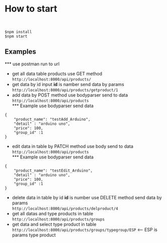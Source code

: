 # <h1>How to start</h1> <br/>
```
$npm install
$npm start
```
## Examples 
*** use postman run to url
- get all data table products use GET method
`http://localhost:8000/api/products/`
- get data by id input **id** is namber send data by params  <br/>
`http://localhost:8000/api/products/getproduct/1` <br/>
- add data by POST method use bodyparser send to data  
`http://localhost:8000/api/products` <br/>
*** Example use bodyparser send data
```
{
    "product_name": "testAdd_Arduino",
    "detail" : "arduino uno",
    "price": 100, 
    "group_id" :1
}
```
- edit data in table by PATCH method use body send to data  
`http://localhost:8000/api/products`<br/>
*** Example use bodyparser send data
```
{
    "product_name": "testEdit_Arduino",
    "detail" : "arduino uno",
    "price": 100, 
    "group_id" :1
}
```
- delete data in table by id **id** is number use DELETE method send data by params <br/>
`http://localhost:8000/api/products/delproduct/4` 
- get all datas and type products in table <br/>
`http://localhost:8000/api/products/groups`
- get data and select type product in table <br/>
`http://localhost:8000/api/products/groups/typegroup/ESP` <-- ESP is params type product

